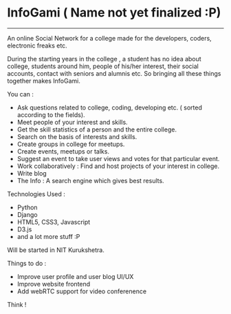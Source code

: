 # InfoGami **( Name not yet finalized :P)**
-------------------------------------

An online Social Network for a college made for the developers, coders, electronic freaks etc.


During the starting years in the college , a student has no idea about college, students around him, people of his/her interest, their social accounts, contact with seniors and alumnis etc.
So bringing all these things together makes InfoGami.

You can :

  + Ask questions related to college, coding, developing etc. ( sorted according to the fields).
  + Meet people of your interest and skills.
  + Get the skill statistics of a person and the entire college.
  + Search on the basis of interests and skills.
  + Create groups in college for meetups.
  + Create events, meetups or talks.
  + Suggest an event to take user views and votes for that particular event.
  + Work collaboratively : Find and host projects of your interest in college.
  + Write blog
  + The Info : A search engine which gives best results.

Technologies Used :

  + Python
  + Django
  + HTML5, CSS3, Javascript
  + D3.js
  + and a lot more stuff :P

Will be started in NIT Kurukshetra.


Things to do :

  + Improve user profile and user blog UI/UX
  + Improve website frontend
  + Add webRTC support for video conferenence

  Think !


